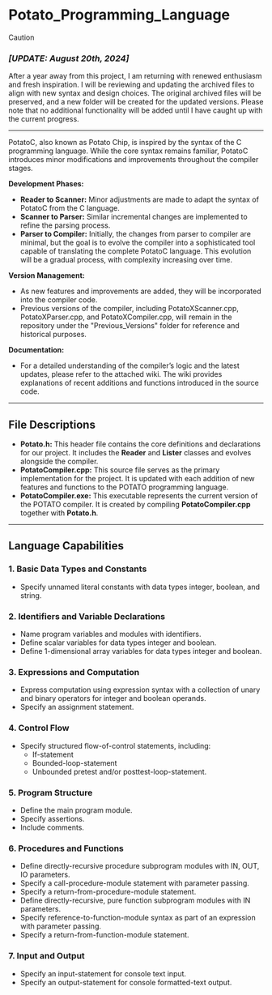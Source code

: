 # Potato_Programming_Language

>[!CAUTION]
>### ***[UPDATE: August 20th, 2024]***
>After a year away from this project, I am returning with renewed enthusiasm and fresh inspiration. I will be reviewing and updating the archived files to align with new syntax and design choices. The original archived files will be preserved, and a new folder will be created for the updated versions. Please note that no additional functionality will be added until I have caught up with the current progress.

---

PotatoC, also known as Potato Chip, is inspired by the syntax of the C programming language. While the core syntax remains familiar, PotatoC introduces minor modifications and improvements throughout the compiler stages.

**Development Phases:**

- **Reader to Scanner:** Minor adjustments are made to adapt the syntax of PotatoC from the C language.
- **Scanner to Parser:** Similar incremental changes are implemented to refine the parsing process.
- **Parser to Compiler:** Initially, the changes from parser to compiler are minimal, but the goal is to evolve the compiler into a sophisticated tool capable of translating the complete PotatoC language. This evolution will be a gradual process, with complexity increasing over time.

**Version Management:**

- As new features and improvements are added, they will be incorporated into the compiler code.
- Previous versions of the compiler, including PotatoXScanner.cpp, PotatoXParser.cpp, and PotatoXCompiler.cpp, will remain in the repository under the "Previous_Versions" folder for reference and historical purposes.

**Documentation:**

- For a detailed understanding of the compiler’s logic and the latest updates, please refer to the attached wiki. The wiki provides explanations of recent additions and functions introduced in the source code.

---

## File Descriptions
- **Potato.h:** This header file contains the core definitions and declarations for our project. It includes the **Reader** and **Lister** classes and evolves alongside the compiler.
- **PotatoCompiler.cpp:** This source file serves as the primary implementation for the project. It is updated with each addition of new features and functions to the POTATO programming language.
- **PotatoCompiler.exe:** This executable represents the current version of the POTATO compiler. It is created by compiling **PotatoCompiler.cpp** together with **Potato.h**.

---

## Language Capabilities
### 1. **Basic Data Types and Constants**
   - Specify unnamed literal constants with data types integer, boolean, and string.
### 2. **Identifiers and Variable Declarations**
   - Name program variables and modules with identifiers.
   - Define scalar variables for data types integer and boolean.
   - Define 1-dimensional array variables for data types integer and boolean.
### 3. **Expressions and Computation**
   - Express computation using expression syntax with a collection of unary and binary operators for integer and boolean operands.
   - Specify an assignment statement.
### 4. **Control Flow**
   - Specify structured flow-of-control statements, including:
     - If-statement
     - Bounded-loop-statement
     - Unbounded pretest and/or posttest-loop-statement.
### 5. **Program Structure**
   - Define the main program module.
   - Specify assertions.
   - Include comments.
### 6. **Procedures and Functions**
   - Define directly-recursive procedure subprogram modules with IN, OUT, IO parameters.
   - Specify a call-procedure-module statement with parameter passing.
   - Specify a return-from-procedure-module statement.
   - Define directly-recursive, pure function subprogram modules with IN parameters.
   - Specify reference-to-function-module syntax as part of an expression with parameter passing.
   - Specify a return-from-function-module statement.
### 7. **Input and Output**
   - Specify an input-statement for console text input.
   - Specify an output-statement for console formatted-text output.
